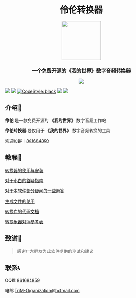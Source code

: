 <h1 align="center">伶伦转换器</h1>


<p align="center">
    <img width="128" height="128" src="https://gitee.com/TriM-Organization/Linglun-Converter/raw/master/resources/LLC_LOGO_OK_PLAIN_BANNER.png">
    </img>
</p>

<h3 align="center">一个免费开源的《我的世界》数字音频转换器</h3>

<p align="center">
<img src="https://img.shields.io/badge/BUILD%20WITH%20LOVE-FF3432?style=for-the-badge">
<p>


[![][Bilibili: 金羿ELS]](https://space.bilibili.com/397369002/)
[![][Bilibili: 诸葛亮与八卦阵]](https://space.bilibili.com/604072474) 
[![CodeStyle: black]](https://github.com/psf/black)
[![][python]](https://www.python.org/)
[![][license]](LICENSE)
<!-- [![][release]](../../releases) -->


<!-- 简体中文 | [English](README_EN.md) -->


## 介绍🚀

**伶伦** 是一款免费开源的 **《我的世界》** 数字音频工作站

**伶伦转换器** 是仅用于 **《我的世界》** 数字音频转换的工具

欢迎加群：[861684859](https://jq.qq.com/?_wv=1027&k=hpeRxrYr)

## 教程📕

[转换器的使用与安装](./docs/功能使用说明.md)

[对于小白的答疑指南](./docs/新手答疑指南.md)

[对于本软件部分疑问的一些解答](./docs/问与答.md)

[生成文件的使用](https://gitee.com/TriM-Organization/Musicreater/blob/master/docs/%E7%94%9F%E6%88%90%E6%96%87%E4%BB%B6%E7%9A%84%E4%BD%BF%E7%94%A8%E8%AF%B4%E6%98%8E.md)

[转换库的代码文档](https://gitee.com/TriM-Organization/Musicreater/blob/master/docs/%E5%BA%93%E7%9A%84%E7%94%9F%E6%88%90%E4%B8%8E%E5%8A%9F%E8%83%BD%E6%96%87%E6%A1%A3.md)

[转换乐器对照参考表](https://gitee.com/TriM-Organization/Musicreater/blob/master/docs/%E8%BD%AC%E6%8D%A2%E4%B9%90%E5%99%A8%E5%AF%B9%E7%85%A7%E8%A1%A8.md)

## 致谢🙏

> 感谢广大群友为此软件提供的测试和建议

## 联系📞

QQ群 [861684859](https://jq.qq.com/?_wv=1027&k=hpeRxrYr)

电邮 [TriM-Organization@hotmail.com](mailto:TriM-Organization@hotmail.com)


[Bilibili: 金羿ELS]: https://img.shields.io/badge/Bilibili-%E9%87%91%E7%BE%BFELS-00A1E7?style=for-the-badge
[Bilibili: 诸葛亮与八卦阵]: https://img.shields.io/badge/Bilibili-%E8%AF%B8%E8%91%9B%E4%BA%AE%E4%B8%8E%E5%85%AB%E5%8D%A6%E9%98%B5-00A1E7?style=for-the-badge
[CodeStyle: black]: https://img.shields.io/badge/code%20style-black-121110.svg?style=for-the-badge
[python]: https://img.shields.io/badge/python-3.6-AB70FF?style=for-the-badge
<!-- [release]: https://img.shields.io//TriM-Organization/Linglun-Converter?style=for-the-badge -->
[license]: https://img.shields.io/badge/Licence-Apache-228B22?style=for-the-badge
